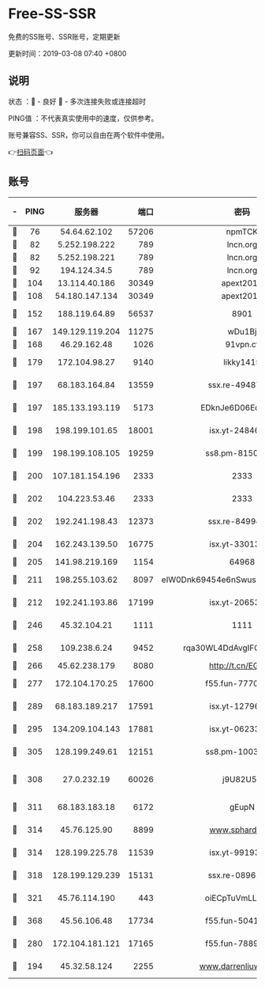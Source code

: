 # Free-SS-SSR

免费的SS账号、SSR账号，定期更新

更新时间：2019-03-08 07:40 +0800

## 说明

状态     ：🙂 - 良好 🙁 - 多次连接失败或连接超时

PING值   ：不代表真实使用中的速度，仅供参考。

账号兼容SS、SSR，你可以自由在两个软件中使用。

👉[扫码页面](https://liesauer.github.io/Free-SS-SSR/)👈

## 账号

|-|PING|服务器|端口|密码|加密方式|区域|
|:----:|:----:|:-----:|-----:|:----:|:----:|:----:|
|🙂|76|54.64.62.102|57206|npmTCK|rc4-md5|JP|
|🙂|82|5.252.198.222|789|lncn.org|rc4|JP|
|🙂|82|5.252.198.221|789|lncn.org|rc4|JP|
|🙂|92|194.124.34.5|789|lncn.org|rc4|JP|
|🙂|104|13.114.40.186|30349|apext2019|chacha20|JP|
|🙂|108|54.180.147.134|30349|apext2019|chacha20|KR|
|🙂|152|188.119.64.89|56537|8901|aes-256-cfb|RU|
|🙂|167|149.129.119.204|11275|wDu1Bj|rc4-md5|HK|
|🙂|168|46.29.162.48|1026|91vpn.cf|rc4-md5|RU|
|🙂|179|172.104.98.27|9140|likky1415|aes-256-cfb|JP|
|🙂|197|68.183.164.84|13559|ssx.re-49487993|aes-256-cfb|US|
|🙂|197|185.133.193.119|5173|EDknJe6D06EoWDaw|aes-256-cfb|US|
|🙂|198|198.199.101.65|18001|isx.yt-24846326|aes-256-cfb|US|
|🙂|199|198.199.108.105|19259|ss8.pm-81509933|aes-256-cfb|US|
|🙂|200|107.181.154.196|2333|2333|aes-256-cfb|US|
|🙂|202|104.223.53.46|2333|2333|aes-256-cfb|US|
|🙂|202|192.241.198.43|12373|ssx.re-84994554|aes-256-cfb|US|
|🙂|204|162.243.139.50|16775|isx.yt-33013834|aes-256-cfb|US|
|🙂|205|141.98.219.169|1154|64968|chacha20|US|
|🙂|211|198.255.103.62|8097|eIW0Dnk69454e6nSwuspv9DmS201tQ0D|aes-256-cfb|US|
|🙂|212|192.241.193.86|17199|isx.yt-20653329|aes-256-cfb|US|
|🙂|246|45.32.104.21|1111|1111|aes-256-cfb|SG|
|🙂|258|109.238.6.24|9452|rqa30WL4DdAvgIFG6Fs3znzTa|aes-256-cfb|FR|
|🙂|266|45.62.238.179|8080|http://t.cn/EGJIyrl|rc4-md5|CA|
|🙂|277|172.104.170.25|17600|f55.fun-77704492|aes-256-cfb|SG|
|🙂|289|68.183.189.217|17591|isx.yt-12796868|aes-256-cfb|SG|
|🙂|295|134.209.104.143|17881|isx.yt-06233308|aes-256-cfb|SG|
|🙂|305|128.199.249.61|12151|ss8.pm-10038971|aes-256-cfb|SG|
|🙂|308|27.0.232.19|60026|j9U82U53|xchacha20-ietf-poly1305|HK|
|🙂|311|68.183.183.18|6172|gEupN|aes-256-cfb|SG|
|🙂|314|45.76.125.90|8899|www.sphard.com|aes-256-cfb|AU|
|🙂|314|128.199.225.78|11539|isx.yt-99193903|aes-256-cfb|SG|
|🙂|318|128.199.129.239|15131|ssx.re-08961164|aes-256-cfb|SG|
|🙂|321|45.76.114.190|443|oiECpTuVmLLxk4Ts|aes-256-cfb|AU|
|🙂|368|45.56.106.48|17734|f55.fun-50419069|aes-256-cfb|US|
|🙂|280|172.104.181.121|17165|f55.fun-78892588|aes-256-cfb|SG|
|🙁|194|45.32.58.124|2255|www.darrenliuwei.com|aes-256-cfb|JP|
